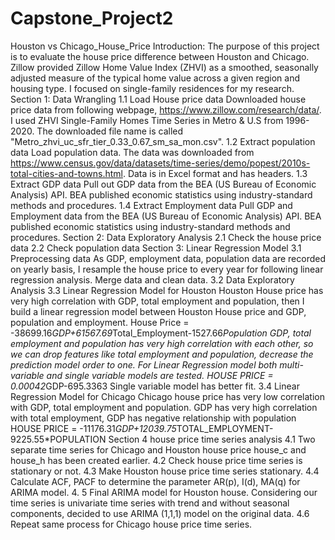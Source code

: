 # Capstone_Project2
Houston vs Chicago_House_Price
Introduction: The purpose of this project is to evaluate the house price difference between Houston and Chicago. Zillow provided Zillow Home Value Index (ZHVI) as a smoothed, seasonally adjusted measure of the typical home value across a given region and housing type. I focused on single-family residences for my research.
Section 1: Data Wrangling
1.1 Load House price data
Downloaded house price data from following webpage, https://www.zillow.com/research/data/. I used ZHVI Single-Family Homes Time Series in Metro & U.S from 1996-2020. The downloaded file name is called "Metro_zhvi_uc_sfr_tier_0.33_0.67_sm_sa_mon.csv".
1.2 Extract population data
Load population data. The data was downloaded from https://www.census.gov/data/datasets/time-series/demo/popest/2010s-total-cities-and-towns.html. Data is in Excel format and has headers.
1.3 Extract GDP data
Pull out GDP data from the BEA (US Bureau of Economic Analysis) API. BEA published economic statistics using industry-standard methods and procedures.
1.4 Extract Employment data
Pull GDP and Employment data from the BEA (US Bureau of Economic Analysis) API. BEA published economic statistics using industry-standard methods and procedures.
Section 2: Data Exploratory Analysis
2.1 Check the house price data
2.2 Check population data
Section 3: Linear Regression Model
3.1 Preprocessing data
As GDP, employment data, population data are recorded on yearly basis, I resample the house price to every year for following linear regression analysis. Merge data and clean data.
3.2 Data Exploratory Analysis
3.3 Linear Regression Model for Houston
Houston House price has very high correlation with GDP, total employment and population, then I build a linear regression model between Houston House price and GDP, population and employment.
House Price = -38699.16*GDP+61567.69*Total_Employment-1527.66*Population
GDP, total employment and population has very high correlation with each other, so we can drop features like total employment and population, decrease the prediction model order to one.
For Linear Regression model both multi-variable and single variable models are tested.
HOUSE PRICE = 0.00042*GDP-695.3363
Single variable model has better fit.
3.4 Linear Regression Model for Chicago
Chicago house price has very low correlation with GDP, total employment and population. GDP has very high correlation with total employment, GDP has negative relationship with population
HOUSE PRICE = -11176.31*GDP+12039.75*TOTAL_EMPLOYMENT-9225.55*POPULATION
Section 4 house price time series analysis
4.1 Two separate time series for Chicago and Houston house price house_c and house_h has been created earlier. 
4.2 Check house price time series is stationary or not.
4.3 Make Houston house price time series stationary.
4.4 Calculate ACF, PACF to determine the parameter AR(p), I(d), MA(q) for ARIMA model.
4. 5 Final ARIMA model for Houston house. Considering our time series is univariate time series with trend and without seasonal components, decided to use ARIMA (1,1,1) model on the original data.
4.6 Repeat same process for Chicago house price time series.
